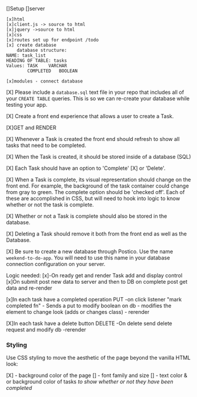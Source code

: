 []Setup
    []server

    [x]html
    [x]client.js -> source to html
    [x]jquery ->source to html
    [x]css
    [x]routes set up for endpoint /todo
    [x] create database 
        database structure:
    NAME: task_list
    HEADING OF TABLE: tasks
    Values: TASK    VARCHAR
            COMPLETED   BOOLEAN

    [x]modules - connect database
        

[X] Please include a `database.sql` text file in your repo that includes all of your `CREATE TABLE` queries. This is so we can re-create your database while testing your app.

[X] Create a front end experience that allows a user to create a Task.

[X]GET and RENDER

[X] Whenever a Task is created the front end should refresh to show all tasks that need to be completed.

[X] When the Task is created, it should be stored inside of a database (SQL)

[X] Each Task should have an option to 'Complete' 
[X] or 'Delete'.

[X] When a Task is complete, its visual representation should change on the front end. For example, the background of the task container could change from gray to green. The complete option should be  'checked off'. Each of these are accomplished in CSS, but will need to hook into logic to know whether or not the task is complete.

[X] Whether or not a Task is complete should also be stored in the database.

[X] Deleting a Task should remove it both from the front end as well as the Database.

[X] Be sure to create a new database through Postico. Use the name `weekend-to-do-app`. You will need to use this name in your database connection configuration on your server.



Logic needed:
[x]-On ready get and render Task add and display control
[x]On submit post new data to server and then to DB
    on complete post get data and re-render

[x]In each task have a completed operation  PUT
    -on click listener "mark completed fn"
    - Sends a put to modify boolean on db
    - modifies the element to change look (adds or changes class)
    - rerender


[X]In each task have a delete button  DELETE
    -On delete send delete request and modify db
    -rerender




### Styling

Use CSS styling to move the aesthetic of the page beyond the vanilla HTML look:

 [X] - background color of the page
 [] - font family and size
 [] - text color & or background color of tasks *to show whether or not they have been completed*